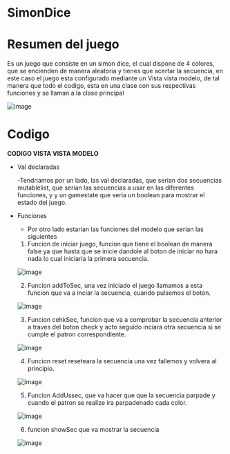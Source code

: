 # SimonDice

# Resumen del juego

Es un juego que consiste en un simon dice, el cual dispone de 4 colores, que se encienden de manera aleatoria y tienes que acertar la secuencia, en este caso el juego esta configurado mediante un Vista vista modelo, de tal manera que todo el codigo, esta en una clase con sus respectivas funciones y se llaman a la clase principal


![image](https://user-images.githubusercontent.com/91197896/207866105-d5513134-964e-4559-93a9-2d9c70b086b7.png)



# Codigo

**CODIGO VISTA VISTA MODELO**


* Val declaradas

  -Tendriamos por un lado, las val declaradas, que serian dos secuencias mutablelist, que serian las secuencias a  usar en las diferentes funciones, y y un gamestate que seria un boolean para mostrar el estado del juego.
  
  
 * Funciones
 
   - Por otro lado estarian las funciones del modelo que serian las siguientes
   
   1. Funcion de iniciar juego, funcion que tiene el boolean de manera false ya que hasta que se inicie dandole al boton de iniciar no hara nada lo cual iniciaria la primera secuencia.
   
   ![image](https://user-images.githubusercontent.com/91197896/226481887-3ed68412-93ec-4776-8841-a240ae1f8c62.png)

   
   2. Funcion addToSec, una vez iniciado el juego llamamos a esta funcion que va a inciar la secuencia, cuando pulsemos el boton.
   
   ![image](https://user-images.githubusercontent.com/91197896/226481932-7e85a5b5-0390-4744-a939-7b85aa1d5743.png)
   
   
   3. Funcion cehkSec, funcion que va a comprobar la secuencia anterior a traves del boton check y acto seguido inciara otra secuencia si se cumple el patron correspondiente.
   
   
   ![image](https://user-images.githubusercontent.com/91197896/226482133-60d7b158-979e-428e-9ad4-1d09f5c012d5.png)


   4.  Funcion reset reseteara la secuencia una vez fallemos y volvera al principio.
   
   ![image](https://user-images.githubusercontent.com/91197896/226482432-0d6eaf65-8373-437b-a06e-439698405275.png)
   
   5. Funcion AddUssec, que va hacer que que la secuencia parpade y cuando el patron se realize ira parpadenado cada color.
   
   ![image](https://user-images.githubusercontent.com/91197896/226483034-77714c5a-4b77-4b27-9e93-8e6045d0388b.png)
   
   6. funcion showSec que va mostrar la secuencia
   
   ![image](https://user-images.githubusercontent.com/91197896/226483122-fb2da3fc-dc5f-476f-810e-c7d0fc80baa7.png)


   

   
  









